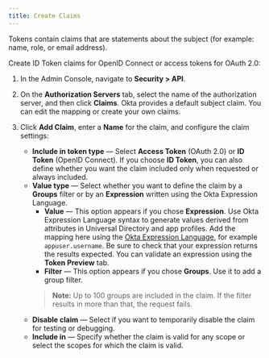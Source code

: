 ```yaml
---
title: Create Claims
---
```


Tokens contain claims that are statements about the subject (for example: name, role, or email address).

Create ID Token claims for OpenID Connect or access tokens for OAuth 2.0:

1. In the Admin Console, navigate to **Security > API**.
2. On the **Authorization Servers** tab, select the name of the authorization server, and then click **Claims**. Okta provides a default subject claim. You can edit the mapping or create your own claims.
3. Click **Add Claim**, enter a **Name** for the claim, and configure the claim settings:

   * **Include in token type** &mdash; Select **Access Token** (OAuth 2.0) or **ID Token** (OpenID Connect). If you choose **ID Token**, you can also define whether you want the claim included only when requested or always included.
    * **Value type** &mdash; Select whether you want to define the claim by a **Groups** filter or by an **Expression** written using the Okta Expression Language.
        * **Value** &mdash; This option appears if you chose **Expression**. Use Okta Expression Language syntax to generate values derived from attributes in Universal Directory and app profiles. Add the mapping here using the [Okta Expression Language](/docs/reference/okta-expression-language/), for example `appuser.username`.
          Be sure to check that your expression returns the results expected. You can validate an expression using the **Token Preview** tab.
        * **Filter** &mdash; This option appears if you chose **Groups**. Use it to add a group filter.
        > **Note:** Up to 100 groups are included in the claim. If the filter results in more than that, the request fails.
    * **Disable claim** &mdash; Select if you want to temporarily disable the claim for testing or debugging.
    * **Include in** &mdash; Specify whether the claim is valid for any scope or select the scopes for which the claim is valid.

<NextSectionLink/>
